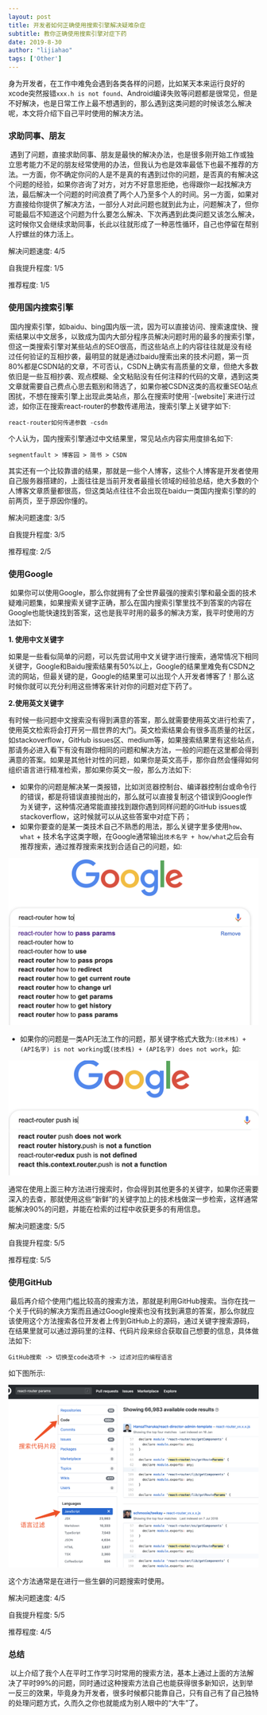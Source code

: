 ```yaml
---
layout: post
title: 开发者如何正确使用搜索引擎解决疑难杂症
subtitle: 教你正确使用搜索引擎对症下药
date: 2019-8-30
author: "lijiahao"
tags: ['Other']
---
```


​        身为开发者，在工作中难免会遇到各类各样的问题，比如某天本来运行良好的xcode突然报错`xxx.h is not found`、Android编译失败等问题都是很常见，但是不好解决，也是日常工作上最不想遇到的，那么遇到这类问题的时候该怎么解决呢，本文将介绍下自己平时使用的解决方法。



<h3>求助同事、朋友</h3>
​        遇到了问题，直接求助同事、朋友是最快的解决办法，也是很多刚开始工作或独立思考能力不足的朋友经常使用的办法，但我认为也是效率最低下也最不推荐的方法。一方面，你不确定你问的人是不是真的有遇到过你的问题，是否真的有解决这个问题的经验，如果你咨询了对方，对方不好意思拒绝，也得跟你一起找解决方法，最后解决一个问题的时间浪费了两个人乃至多个人的时间。另一方面，如果对方直接给你提供了解决方法，一部分人对此问题也就到此为止，问题解决了，但你可能最后不知道这个问题为什么要怎么解决、下次再遇到此类问题又该怎么解决，这时候你又会继续求助同事，长此以往就形成了一种恶性循环，自己也停留在帮别人拧螺丝的体力活上。



解决问题速度: 4/5

自我提升程度: 1/5

推荐程度: 1/5



<h3>使用国内搜索引擎</h3>
​        国内搜索引擎，如baidu、bing国内版一流，因为可以直接访问、搜索速度快、搜索结果以中文居多，以致成为国内大部分程序员解决问题时用的最多的搜索引擎，但这一类搜索引擎对某些站点的SEO很高，而这些站点上的内容往往就是没有经过任何验证的互相抄袭，最明显的就是通过baidu搜索出来的技术问题，第一页80%都是CSDN站的文章，不可否认，CSDN上确实有高质量的文章，但绝大多数依旧是一些互相抄袭、观点模糊、全文粘贴没有任何注释的代码的文章，遇到这类文章就需要自己费点心思去甄别和筛选了，如果你被CSDN这类的高权重SEO站点困扰，不想在搜索引擎上出现此类站点，那么在搜索时使用`-[website]`来进行过滤，如你正在搜索react-router的参数传递用法，搜索引擎上关键字如下:

```
react-router如何传递参数 -csdn
```



个人认为，国内搜索引擎通过中文结果里，常见站点内容实用度排名如下:

```
segmentfault > 博客园 > 简书 > CSDN
```

其实还有一个比较靠谱的结果，那就是一些个人博客，这些个人博客是开发者使用自己服务器搭建的，上面往往是当前开发者最擅长领域的经验总结，绝大多数的个人博客文章质量都很高，但这类站点往往不会出现在baidu一类国内搜索引擎的的前两页，至于原因你懂的。

 

解决问题速度: 3/5

自我提升程度: 3/5

推荐程度: 2/5



<h3>使用Google</h3>
​        如果你可以使用Google，那么你就拥有了全世界最强的搜索引擎和最全面的技术疑难问题集，如果搜索关键字正确，那么在国内搜索引擎里找不到答案的内容在Google也能快速找到答案，这也是我平时用的最多的解决方案，我平时使用的方法如下:

**1. 使用中文关键字**

​        如果是一些看似简单的问题，可以先尝试用中文关键字进行搜索，通常情况下相同关键字，Google和Baidu搜索结果有50%以上，Google的结果里难免有CSDN之流的网站，但最关键的是，Google的结果里可以出现个人开发者博客了！那么这时候你就可以充分利用这些博客来针对你的问题对症下药了。



**2.使用英文关键字**

​        有时候一些问题中文搜索没有得到满意的答案，那么就需要使用英文进行检索了，使用英文检索将会打开另一扇世界的大门。英文检索结果会有很多高质量的社区，如stackoverflow，GitHub issues区、medium等，如果搜索结果里有这些站点，那请务必进入看下有没有跟你相同的问题和解决方法，一般的问题在这里都会得到满意的答案。如果是其他针对性的问题，如果你是英文高手，那你自然会懂得如何组织语言进行精准检索，那如果你英文一般，那么方法如下:

* 如果你的问题是解决某一类报错，比如浏览器控制台、编译器控制台或命令行的错误，都是将错误直接抛出的，那么就可以直接复制这个错误到Google作为关键字，这种情况通常能直接找到跟你遇到同样问题的GitHub issues或stackoverflow，这时候就可以从这些答案中对症下药；
* 如果你要查的是某一类技术自己不熟悉的用法，那么关键字里多使用`how`、`what`  + 技术名字这类字眼，在Google通常输出`技术名字 + how/what`之后会有推荐搜索，通过推荐搜索来找到合适自己的问题，如:

![image-20190830110938735](../img/image-20190830110938735.png)

* 如果你的问题是一类API无法工作的问题，那关键字格式大致为:`(技术栈) + (API名字) is not working`或`(技术栈) + (API名字) does not work`，如:



![image-20190830111613101](../img/image-20190830111613101.png)



通常在使用上面三种方法进行搜索时，你会得到其他更多的关键字，如果你还需要深入的去查，那就使用这些“新鲜”的关键字加上的技术栈做深一步检索，这样通常能解决90%的问题，并能在检索的过程中收获更多的有用信息。

解决问题速度: 5/5

自我提升程度: 5/5

推荐程度: 5/5



<h3>使用GitHub</h3>
​        最后再介绍个使用门槛比较高的搜索方法，那就是利用GitHub搜索。当你在找一个关于代码的解决方案而且通过Google搜索也没有找到满意的答案，那么你就应该使用这个方法搜索各位开发者上传到GitHub上的源码，通过关键字搜索源码，在结果里就可以通过源码里的注释、代码片段来综合获取自己想要的信息，具体做法如下:

```
GitHub搜索 -> 切换至code选项卡 -> 过滤对应的编程语言
```

如下图所示:

![image-20190830132913290](../img/image-20190830132913290.png)

这个方法通常是在进行一些生僻的问题搜索时使用。



解决问题速度: 4/5

自我提升程度: 5/5

推荐程度: 4/5



<h3>总结</h3>
​        以上介绍了我个人在平时工作学习时常用的搜索方法，基本上通过上面的方法解决了平时99%的问题，同时通过这种搜索方法自己也能获得很多新知识，达到举一反三的效果，毕竟身为开发者，很多时候都只能靠自己，只有自己有了自己独特的处理问题方式，久而久之你也就能成为别人眼中的“大牛”了。